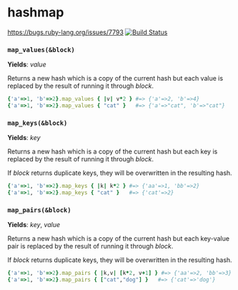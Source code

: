 hashmap
=======

https://bugs.ruby-lang.org/issues/7793
[![Build Status](https://travis-ci.org/phluid61/hashmap-gem.png)](https://travis-ci.org/phluid61/hashmap-gem)

### `map_values(&block)`
**Yields**: *value*

Returns a new hash which is a copy of the current hash but each value is replaced by the result of running it through *block*.

```ruby
{'a'=>1, 'b'=>2}.map_values { |v| v*2 } #=> {'a'=>2, 'b'=>4}
{'a'=>1, 'b'=>2}.map_values { "cat" }   #=> {'a'=>"cat", 'b'=>"cat"}
```

### `map_keys(&block)`
**Yields**: *key*

Returns a new hash which is a copy of the current hash but each key is replaced by the result of running it through *block*.

If *block* returns duplicate keys, they will be overwritten in the resulting hash.

```ruby
{'a'=>1, 'b'=>2}.map_keys { |k| k*2 } #=> {'aa'=>1, 'bb'=>2}
{'a'=>1, 'b'=>2}.map_keys { "cat" }   #=> {'cat'=>2}
```

### `map_pairs(&block)`
**Yields**: *key*, *value*

Returns a new hash which is a copy of the current hash but each key-value pair is replaced by the result of running it through *block*.

If *block* returns duplicate keys, they will be overwritten in the resulting hash.

```ruby
{'a'=>1, 'b'=>2}.map_pairs { |k,v| [k*2, v+1] } #=> {'aa'=>2, 'bb'=>3}
{'a'=>1, 'b'=>2}.map_pairs { ["cat","dog"] }   #=> {'cat'=>'dog'}
```
